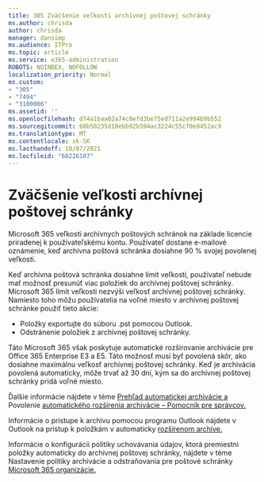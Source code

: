 ```yaml
---
title: 305 Zväčšenie veľkosti archívnej poštovej schránky
ms.author: chrisda
author: chrisda
manager: dansimp
ms.audience: ITPro
ms.topic: article
ms.service: o365-administration
ROBOTS: NOINDEX, NOFOLLOW
localization_priority: Normal
ms.custom:
- "305"
- "7494"
- "3100006"
ms.assetid: ''
ms.openlocfilehash: d74a1baa02a74c8efd3be75ed711a2e994b9b552
ms.sourcegitcommit: 68b50235d10ebb92b594ac3224c55cf0e8452ac9
ms.translationtype: MT
ms.contentlocale: sk-SK
ms.lasthandoff: 10/07/2021
ms.locfileid: "60226107"
---
```

# <a name="increase-the-archive-mailbox-size"></a>Zväčšenie veľkosti archívnej poštovej schránky

Microsoft 365 veľkosti archívnych poštových schránok na základe licencie priradenej k používateľskému kontu. Používateľ dostane e-mailové oznámenie, keď archívna poštová schránka dosiahne 90 % svojej povolenej veľkosti.

Keď archívna poštová schránka dosiahne limit veľkosti, používateľ nebude mať možnosť presunúť viac položiek do archívnej poštovej schránky. Microsoft 365 limit veľkosti nezvýši veľkosť archívnej poštovej schránky. Namiesto toho môžu používatelia na voľné miesto v archívnej poštovej schránke použiť tieto akcie:

- Položky exportujte do súboru .pst pomocou Outlook.
- Odstránenie položiek z archívnej poštovej schránky.

Táto Microsoft 365 však poskytuje automatické rozširovanie archivácie pre Office 365 Enterprise E3 a E5. Táto možnosť musí byť povolená skôr, ako dosiahne maximálnu veľkosť archívnej poštovej schránky. Keď je archivácia povolená automaticky, môže trvať až 30 dní, kým sa do archívnej poštovej schránky pridá voľné miesto.

Ďalšie informácie nájdete v téme [Prehľad automatickej archivácie a](https://docs.microsoft.com/microsoft-365/compliance/autoexpanding-archiving) Povolenie [automatického rozšírenia archivácie – Pomocník pre správcov.](https://docs.microsoft.com/microsoft-365/compliance/enable-autoexpanding-archiving)

Informácie o prístupe k archívu pomocou programu Outlook nájdete v Outlook na prístup k položkám v automaticky [rozšírenom archíve.](https://docs.microsoft.com/microsoft-365/compliance/autoexpanding-archiving#outlook-requirements-for-accessing-items-in-an-auto-expanded-archive)

Informácie o konfigurácii politiky uchovávania údajov, ktorá premiestni položky automaticky do archívnej poštovej schránky, nájdete v téme Nastavenie politiky archivácie a odstraňovania pre poštové schránky [Microsoft 365 organizácie.](https://docs.microsoft.com//microsoft-365/compliance/set-up-an-archive-and-deletion-policy-for-mailboxes)